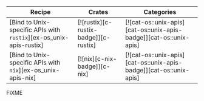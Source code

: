 | Recipe | Crates | Categories |
|--------|--------|------------|
| [Bind to Unix-specific APIs with `rustix`][ex-os_unix-apis-rustix] | [![rustix][c-rustix-badge]][c-rustix] | [![cat-os::unix-apis][cat-os::unix-apis-badge]][cat-os::unix-apis] |
| [Bind to Unix-specific APIs with `nix`][ex-os_unix-apis-nix] | [![nix][c-nix-badge]][c-nix] | [![cat-os::unix-apis][cat-os::unix-apis-badge]][cat-os::unix-apis] |

<div class="hidden">
FIXME
</div>
